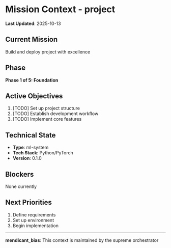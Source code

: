 # Mission Context - project

**Last Updated**: 2025-10-13

## Current Mission
Build and deploy project with excellence

## Phase
**Phase 1 of 5: Foundation**

## Active Objectives
1. [TODO] Set up project structure
2. [TODO] Establish development workflow
3. [TODO] Implement core features

## Technical State
- **Type**: ml-system
- **Tech Stack**: Python/PyTorch
- **Version**: 0.1.0

## Blockers
None currently

## Next Priorities
1. Define requirements
2. Set up environment
3. Begin implementation

---

**mendicant_bias**: This context is maintained by the supreme orchestrator
